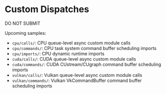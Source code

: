 # Custom Dispatches

DO NOT SUBMIT

Upcoming samples:

* `cpu/calls/`: CPU queue-level async custom module calls
* `cpu/commands/`: CPU task system command buffer scheduling imports
* `cpu/imports/`: CPU dynamic runtime imports
* `cuda/calls/`: CUDA queue-level async custom module calls
* `cuda/commands/`: CUDA CUstream/CUgraph command buffer scheduling imports
* `vulkan/calls/`: Vulkan queue-level async custom module calls
* `vulkan/commands/`: Vulkan VkCommandBuffer command buffer scheduling imports
